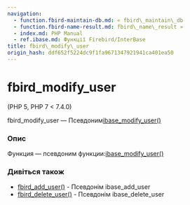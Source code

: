 ```yaml
---
navigation:
  - function.fbird-maintain-db.md: « fbird\_maintain\_db
  - function.fbird-name-result.md: fbird\_name\_result »
  - index.md: PHP Manual
  - ref.ibase.md: Функції Firebird/InterBase
title: fbird\_modify\_user
origin_hash: ddf652f5224dc9f1fa9671347921941ca401ea50
---
```

# fbird\_modify\_user

(PHP 5, PHP 7 < 7.4.0)

fbird\_modify\_user — Псевдоним[ibase\_modify\_user()](function.ibase-modify-user.md)

### Опис

Функция — псевдоним функции:[ibase\_modify\_user()](function.ibase-modify-user.md)

### Дивіться також

-   [fbird\_add\_user()](function.fbird-add-user.md) \- Псевдонім ibase\_add\_user
-   [fbird\_delete\_user()](function.fbird-delete-user.md) \- Псевдонім ibase\_delete\_user
